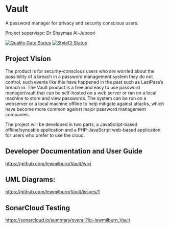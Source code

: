 # Vault
A password manager for privacy and security conscious users.

Project supervisor: Dr Shaymaa Al-Juboori

[![Quality Gate Status](https://sonarcloud.io/api/project_badges/measure?project=lewmilburn_Vault&metric=alert_status)](https://sonarcloud.io/summary/new_code?id=lewmilburn_Vault)
[![StyleCI Status](https://github.styleci.io/repos/706635533/shield?style=plastic)](https://github.styleci.io/repos/706635533)

## Project Vision
The product is for security-conscious users who are worried about the possibility of a breach in a password management system they do not control, such events like this have happened in the past such as LastPass’s breach in. The Vault product is a free and easy to use password manager/vault that can be self-hosted on a web server or ran on a local machine to store and view passwords. The system can be run on a webserver or a local machine offline to help mitigate against attacks, which have become more common against major password management companies.

The project will be developed in two parts, a JavaScript-based offline/syncable application and a PHP-JavaScript web-based application for users who prefer to use the cloud.

## Developer Documentation and User Guide
https://github.com/lewmilburn/Vault/wiki

## UML Diagrams:
https://github.com/lewmilburn/Vault/issues/1

## SonarCloud Testing
https://sonarcloud.io/summary/overall?id=lewmilburn_Vault
